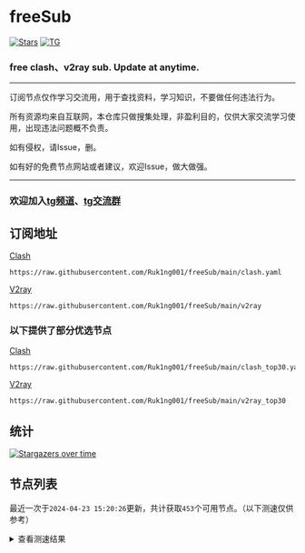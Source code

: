# freeSub
[![Stars](https://img.shields.io/github/stars/Ruk1ng001/freeSub)](https://github.com/Ruk1ng001/freeSub/stargazers)
[![TG](https://img.shields.io/badge/Telegram-gray?logo=Telegram)](https://t.me/Ruk1ng001)
### free clash、v2ray sub. Update at anytime.

---

订阅节点仅作学习交流用，用于查找资料，学习知识，不要做任何违法行为。

所有资源均来自互联网，本仓库只做搜集处理，非盈利目的，仅供大家交流学习使用，出现违法问题概不负责。

如有侵权，请Issue，删。

如有好的免费节点网站或者建议，欢迎Issue，做大做强。

---

### 欢迎加入[tg频道](https://t.me/Ruk1ng001)、[tg交流群](https://t.me/+-e-b04EE5Cw2NmU1)

## 订阅地址
[Clash](https://raw.githubusercontent.com/Ruk1ng001/freeSub/main/clash.yaml)
```
https://raw.githubusercontent.com/Ruk1ng001/freeSub/main/clash.yaml
```
[V2ray](https://raw.githubusercontent.com/Ruk1ng001/freeSub/main/v2ray)
```
https://raw.githubusercontent.com/Ruk1ng001/freeSub/main/v2ray
```
### 以下提供了部分优选节点

[Clash](https://raw.githubusercontent.com/Ruk1ng001/freeSub/main/clash_top30.yaml)
```
https://raw.githubusercontent.com/Ruk1ng001/freeSub/main/clash_top30.yaml
```
[V2ray](https://raw.githubusercontent.com/Ruk1ng001/freeSub/main/v2ray_top30)
```
https://raw.githubusercontent.com/Ruk1ng001/freeSub/main/v2ray_top30
```

## 统计

[![Stargazers over time](https://starchart.cc/Ruk1ng001/freeSub.svg)](https://starchart.cc/Ruk1ng001/freeSub)

## 节点列表

最近一次于`2024-04-23 15:20:26`更新，共计获取`453`个可用节点。（以下测速仅供参考）

<details> <summary>查看测速结果</summary>
| 序号 | 节点 | 带宽 | 延迟 |
|:--:|:--:|:--:|:--:|
 | 1 | github.com/Ruk1ng001_-2038779626 | 1.60MB/s | 464.00ms |
 | 2 | github.com/Ruk1ng001_1637079292 | 1.41MB/s | 473.00ms |
 | 3 | github.com/Ruk1ng001_-34211753 | 1.37MB/s | 293.00ms |
 | 4 | github.com/Ruk1ng001_553937065 | 1.30MB/s | 372.00ms |
 | 5 | github.com/Ruk1ng001_-1882769009 | 1.29MB/s | 523.00ms |
 | 6 | github.com/Ruk1ng001_127774605 | 1.28MB/s | 480.00ms |
 | 7 | github.com/Ruk1ng001_2007365852 | 1.27MB/s | 534.00ms |
 | 8 | github.com/Ruk1ng001_-1416248414 | 1.27MB/s | 466.00ms |
 | 9 | github.com/Ruk1ng001_-1536887674 | 1.25MB/s | 618.00ms |
 | 10 | github.com/Ruk1ng001_797564190 | 1.25MB/s | 629.00ms |
 | 11 | github.com/Ruk1ng001_1939278998 | 1.22MB/s | 296.00ms |
 | 12 | github.com/Ruk1ng001_1215247727 | 1.21MB/s | 572.00ms |
 | 13 | github.com/Ruk1ng001_378696032 | 1.21MB/s | 592.00ms |
 | 14 | github.com/Ruk1ng001_897895180 | 1.20MB/s | 580.00ms |
 | 15 | github.com/Ruk1ng001_1172103534 | 1.19MB/s | 607.00ms |
 | 16 | github.com/Ruk1ng001_-958731021 | 1.19MB/s | 497.00ms |
 | 17 | github.com/Ruk1ng001_662678400 | 1.18MB/s | 675.00ms |
 | 18 | github.com/Ruk1ng001_-1219429317 | 1.17MB/s | 603.00ms |
 | 19 | github.com/Ruk1ng001_-1483921198 | 1.16MB/s | 566.00ms |
 | 20 | github.com/Ruk1ng001_621166666 | 1.15MB/s | 369.00ms |
 | 21 | github.com/Ruk1ng001_764596195 | 1.14MB/s | 635.00ms |
 | 22 | github.com/Ruk1ng001_-1274040115 | 1.14MB/s | 400.00ms |
 | 23 | github.com/Ruk1ng001_-1319432735 | 1.14MB/s | 479.00ms |
 | 24 | github.com/Ruk1ng001_1788757087 | 1.13MB/s | 570.00ms |
 | 25 | github.com/Ruk1ng001_1959230060 | 1.12MB/s | 642.00ms |
 | 26 | github.com/Ruk1ng001_-1469485579 | 1.10MB/s | 672.00ms |
 | 27 | github.com/Ruk1ng001_-786252860 | 1.09MB/s | 634.00ms |
 | 28 | github.com/Ruk1ng001_1273658322 | 1.09MB/s | 514.00ms |
 | 29 | github.com/Ruk1ng001_-1170783186 | 1.08MB/s | 688.00ms |
 | 30 | github.com/Ruk1ng001_-294982492 | 1.07MB/s | 502.00ms |
 | 31 | github.com/Ruk1ng001_-1610859270 | 1.06MB/s | 664.00ms |
 | 32 | github.com/Ruk1ng001_-1152598485 | 1.06MB/s | 621.00ms |
 | 33 | github.com/Ruk1ng001_1061235014 | 1.06MB/s | 571.00ms |
 | 34 | github.com/Ruk1ng001_34257188 | 1.05MB/s | 524.00ms |
 | 35 | github.com/Ruk1ng001_1484293568 | 1.05MB/s | 665.00ms |
 | 36 | github.com/Ruk1ng001_-1990456757 | 1.04MB/s | 530.00ms |
 | 37 | github.com/Ruk1ng001_-1811631113 | 1.03MB/s | 605.00ms |
 | 38 | github.com/Ruk1ng001_1718398867 | 1.03MB/s | 673.00ms |
 | 39 | github.com/Ruk1ng001_-254726555 | 1.02MB/s | 452.00ms |
 | 40 | github.com/Ruk1ng001_-1146156932 | 1.02MB/s | 430.00ms |
 | 41 | github.com/Ruk1ng001_-1001823333 | 1014.62KB/s | 704.00ms |
 | 42 | github.com/Ruk1ng001_997211946 | 1014.29KB/s | 571.00ms |
 | 43 | github.com/Ruk1ng001_1736557589 | 1012.76KB/s | 722.00ms |
 | 44 | github.com/Ruk1ng001_833293806 | 992.07KB/s | 716.00ms |
 | 45 | github.com/Ruk1ng001_1942062392 | 973.20KB/s | 591.00ms |
 | 46 | github.com/Ruk1ng001_1926461000 | 950.86KB/s | 499.00ms |
 | 47 | github.com/Ruk1ng001_-1963639852 | 935.04KB/s | 818.00ms |
 | 48 | github.com/Ruk1ng001_-2105710956 | 918.75KB/s | 594.00ms |
 | 49 | github.com/Ruk1ng001_-421903835 | 906.75KB/s | 504.00ms |
 | 50 | github.com/Ruk1ng001_-2030407908 | 892.53KB/s | 451.00ms |
 | 51 | github.com/Ruk1ng001_-503385666 | 889.63KB/s | 655.00ms |
 | 52 | github.com/Ruk1ng001_1856579891 | 862.94KB/s | 441.00ms |
 | 53 | github.com/Ruk1ng001_-1889902974 | 849.21KB/s | 766.00ms |
 | 54 | github.com/Ruk1ng001_-668238480 | 848.10KB/s | 591.00ms |
 | 55 | github.com/Ruk1ng001_336223181 | 815.51KB/s | 657.00ms |
 | 56 | github.com/Ruk1ng001_-882163439 | 815.47KB/s | 658.00ms |
 | 57 | github.com/Ruk1ng001_237842324 | 803.76KB/s | 771.00ms |
 | 58 | github.com/Ruk1ng001_-928526888 | 779.33KB/s | 602.00ms |
 | 59 | github.com/Ruk1ng001_2091650485 | 768.18KB/s | 665.00ms |
 | 60 | github.com/Ruk1ng001_-2031024310 | 766.51KB/s | 521.00ms |
 | 61 | github.com/Ruk1ng001_-1604217019 | 766.26KB/s | 373.00ms |
 | 62 | github.com/Ruk1ng001_742849171 | 766.20KB/s | 865.00ms |
 | 63 | github.com/Ruk1ng001_-1441193200 | 759.04KB/s | 494.00ms |
 | 64 | github.com/Ruk1ng001_-1411619508 | 747.20KB/s | 986.00ms |
 | 65 | github.com/Ruk1ng001_1800484823 | 734.39KB/s | 856.00ms |
 | 66 | github.com/Ruk1ng001_-355399947 | 732.03KB/s | 938.00ms |
 | 67 | github.com/Ruk1ng001_-379616222 | 722.31KB/s | 598.00ms |
 | 68 | github.com/Ruk1ng001_1582683577 | 705.21KB/s | 555.00ms |
 | 69 | github.com/Ruk1ng001_-239109449 | 698.49KB/s | 877.00ms |
 | 70 | github.com/Ruk1ng001_-2024427501 | 697.22KB/s | 799.00ms |
 | 71 | github.com/Ruk1ng001_13280641 | 697.20KB/s | 765.00ms |
 | 72 | github.com/Ruk1ng001_1775221622 | 694.65KB/s | 811.00ms |
 | 73 | github.com/Ruk1ng001_-424253831 | 691.56KB/s | 655.00ms |
 | 74 | github.com/Ruk1ng001_1761936786 | 688.24KB/s | 933.00ms |
 | 75 | github.com/Ruk1ng001_1791510632 | 685.07KB/s | 662.00ms |
 | 76 | github.com/Ruk1ng001_-428058422 | 676.26KB/s | 837.00ms |
 | 77 | github.com/Ruk1ng001_-1459459196 | 675.71KB/s | 828.00ms |
 | 78 | github.com/Ruk1ng001_-902859049 | 675.20KB/s | 953.00ms |
 | 79 | github.com/Ruk1ng001_-449382396 | 674.59KB/s | 819.00ms |
 | 80 | github.com/Ruk1ng001_496688160 | 673.25KB/s | 1129.00ms |
 | 81 | github.com/Ruk1ng001_974439543 | 672.38KB/s | 688.00ms |
 | 82 | github.com/Ruk1ng001_1700867102 | 671.10KB/s | 894.00ms |
 | 83 | github.com/Ruk1ng001_-1745556583 | 660.32KB/s | 854.00ms |
 | 84 | github.com/Ruk1ng001_1725026315 | 653.30KB/s | 831.00ms |
 | 85 | github.com/Ruk1ng001_1833839611 | 651.82KB/s | 962.00ms |
 | 86 | github.com/Ruk1ng001_-1022577686 | 647.44KB/s | 820.00ms |
 | 87 | github.com/Ruk1ng001_1896298437 | 644.52KB/s | 884.00ms |
 | 88 | github.com/Ruk1ng001_-2017580685 | 642.48KB/s | 848.00ms |
 | 89 | github.com/Ruk1ng001_1086193115 | 640.25KB/s | 896.00ms |
 | 90 | github.com/Ruk1ng001_-994150983 | 639.63KB/s | 840.00ms |
 | 91 | github.com/Ruk1ng001_-1406148220 | 639.62KB/s | 817.00ms |
 | 92 | github.com/Ruk1ng001_-295608718 | 638.45KB/s | 886.00ms |
 | 93 | github.com/Ruk1ng001_1616468470 | 638.06KB/s | 795.00ms |
 | 94 | github.com/Ruk1ng001_-1650131253 | 637.12KB/s | 911.00ms |
 | 95 | github.com/Ruk1ng001_-186611488 | 636.38KB/s | 848.00ms |
 | 96 | github.com/Ruk1ng001_428087187 | 634.34KB/s | 811.00ms |
 | 97 | github.com/Ruk1ng001_1652784737 | 634.10KB/s | 879.00ms |
 | 98 | github.com/Ruk1ng001_1117757612 | 632.98KB/s | 954.00ms |
 | 99 | github.com/Ruk1ng001_1737862763 | 632.74KB/s | 802.00ms |
 | 100 | github.com/Ruk1ng001_1638153405 | 632.58KB/s | 853.00ms |
 | 101 | github.com/Ruk1ng001_1197389109 | 632.13KB/s | 896.00ms |
 | 102 | github.com/Ruk1ng001_-595367496 | 632.12KB/s | 884.00ms |
 | 103 | github.com/Ruk1ng001_402196054 | 630.72KB/s | 756.00ms |
 | 104 | github.com/Ruk1ng001_-1188667196 | 628.46KB/s | 884.00ms |
 | 105 | github.com/Ruk1ng001_-68035925 | 628.46KB/s | 889.00ms |
 | 106 | github.com/Ruk1ng001_-512492962 | 627.24KB/s | 898.00ms |
 | 107 | github.com/Ruk1ng001_-1608421029 | 626.29KB/s | 1200.00ms |
 | 108 | github.com/Ruk1ng001_671992753 | 625.88KB/s | 833.00ms |
 | 109 | github.com/Ruk1ng001_896746848 | 625.22KB/s | 906.00ms |
 | 110 | github.com/Ruk1ng001_1604276534 | 625.09KB/s | 664.00ms |
 | 111 | github.com/Ruk1ng001_-1480535758 | 624.54KB/s | 876.00ms |
 | 112 | github.com/Ruk1ng001_564013831 | 624.49KB/s | 897.00ms |
 | 113 | github.com/Ruk1ng001_-725470410 | 624.17KB/s | 1027.00ms |
 | 114 | github.com/Ruk1ng001_-1163668626 | 622.68KB/s | 896.00ms |
 | 115 | github.com/Ruk1ng001_623814295 | 621.45KB/s | 849.00ms |
 | 116 | github.com/Ruk1ng001_2070932008 | 620.80KB/s | 937.00ms |
 | 117 | github.com/Ruk1ng001_-978836350 | 619.01KB/s | 927.00ms |
 | 118 | github.com/Ruk1ng001_1465108392 | 618.37KB/s | 1003.00ms |
 | 119 | github.com/Ruk1ng001_41075349 | 615.34KB/s | 926.00ms |
 | 120 | github.com/Ruk1ng001_1238333618 | 614.60KB/s | 1019.00ms |
 | 121 | github.com/Ruk1ng001_-481238547 | 614.48KB/s | 884.00ms |
 | 122 | github.com/Ruk1ng001_-1189880277 | 614.36KB/s | 950.00ms |
 | 123 | github.com/Ruk1ng001_1657287095 | 613.55KB/s | 950.00ms |
 | 124 | github.com/Ruk1ng001_484482880 | 613.32KB/s | 960.00ms |
 | 125 | github.com/Ruk1ng001_1108544810 | 613.00KB/s | 840.00ms |
 | 126 | github.com/Ruk1ng001_-1128099191 | 611.75KB/s | 887.00ms |
 | 127 | github.com/Ruk1ng001_2013146544 | 611.22KB/s | 888.00ms |
 | 128 | github.com/Ruk1ng001_672420405 | 610.20KB/s | 597.00ms |
 | 129 | github.com/Ruk1ng001_1634751776 | 610.10KB/s | 903.00ms |
 | 130 | github.com/Ruk1ng001_1407236983 | 608.21KB/s | 983.00ms |
 | 131 | github.com/Ruk1ng001_-325116179 | 607.86KB/s | 1019.00ms |
 | 132 | github.com/Ruk1ng001_-2026317212 | 606.65KB/s | 979.00ms |
 | 133 | github.com/Ruk1ng001_1238102952 | 606.10KB/s | 943.00ms |
 | 134 | github.com/Ruk1ng001_1424005759 | 605.35KB/s | 1062.00ms |
 | 135 | github.com/Ruk1ng001_-2057117311 | 604.43KB/s | 965.00ms |
 | 136 | github.com/Ruk1ng001_1514230855 | 604.04KB/s | 809.00ms |
 | 137 | github.com/Ruk1ng001_-102997315 | 598.10KB/s | 1058.00ms |
 | 138 | github.com/Ruk1ng001_-1197249452 | 596.32KB/s | 935.00ms |
 | 139 | github.com/Ruk1ng001_-1996761090 | 595.92KB/s | 895.00ms |
 | 140 | github.com/Ruk1ng001_1287189531 | 592.54KB/s | 1087.00ms |
 | 141 | github.com/Ruk1ng001_-1680788168 | 591.61KB/s | 1025.00ms |
 | 142 | github.com/Ruk1ng001_-1718000528 | 589.43KB/s | 767.00ms |
 | 143 | github.com/Ruk1ng001_1814573771 | 586.91KB/s | 965.00ms |
 | 144 | github.com/Ruk1ng001_-594229418 | 584.24KB/s | 1109.00ms |
 | 145 | github.com/Ruk1ng001_-1673626120 | 582.75KB/s | 953.00ms |
 | 146 | github.com/Ruk1ng001_729595228 | 581.71KB/s | 926.00ms |
 | 147 | github.com/Ruk1ng001_1708283347 | 580.24KB/s | 1001.00ms |
 | 148 | github.com/Ruk1ng001_-722188594 | 579.64KB/s | 1141.00ms |
 | 149 | github.com/Ruk1ng001_1444897350 | 577.52KB/s | 818.00ms |
 | 150 | github.com/Ruk1ng001_487743104 | 577.04KB/s | 959.00ms |
 | 151 | github.com/Ruk1ng001_-307357660 | 577.02KB/s | 921.00ms |
 | 152 | github.com/Ruk1ng001_1584523613 | 576.65KB/s | 683.00ms |
 | 153 | github.com/Ruk1ng001_1136411904 | 575.61KB/s | 1005.00ms |
 | 154 | github.com/Ruk1ng001_290324898 | 575.09KB/s | 951.00ms |
 | 155 | github.com/Ruk1ng001_-2125953258 | 574.54KB/s | 975.00ms |
 | 156 | github.com/Ruk1ng001_1104335578 | 571.84KB/s | 931.00ms |
 | 157 | github.com/Ruk1ng001_1573343692 | 570.85KB/s | 1045.00ms |
 | 158 | github.com/Ruk1ng001_-1549535390 | 569.67KB/s | 1027.00ms |
 | 159 | github.com/Ruk1ng001_533588919 | 568.89KB/s | 985.00ms |
 | 160 | github.com/Ruk1ng001_663763824 | 565.66KB/s | 942.00ms |
 | 161 | github.com/Ruk1ng001_947131962 | 564.23KB/s | 1128.00ms |
 | 162 | github.com/Ruk1ng001_1984118169 | 562.80KB/s | 1006.00ms |
 | 163 | github.com/Ruk1ng001_-2101730792 | 562.56KB/s | 1078.00ms |
 | 164 | github.com/Ruk1ng001_1007333915 | 561.57KB/s | 1156.00ms |
 | 165 | github.com/Ruk1ng001_-1431684452 | 561.45KB/s | 983.00ms |
 | 166 | github.com/Ruk1ng001_-1088839255 | 560.91KB/s | 618.00ms |
 | 167 | github.com/Ruk1ng001_-2146026531 | 560.77KB/s | 1033.00ms |
 | 168 | github.com/Ruk1ng001_-771861862 | 560.77KB/s | 791.00ms |
 | 169 | github.com/Ruk1ng001_1044396474 | 557.95KB/s | 1145.00ms |
 | 170 | github.com/Ruk1ng001_1315545394 | 557.60KB/s | 826.00ms |
 | 171 | github.com/Ruk1ng001_912439104 | 556.05KB/s | 965.00ms |
 | 172 | github.com/Ruk1ng001_-272754834 | 554.90KB/s | 1293.00ms |
 | 173 | github.com/Ruk1ng001_-1955000719 | 554.19KB/s | 974.00ms |
 | 174 | github.com/Ruk1ng001_-1986837068 | 553.08KB/s | 977.00ms |
 | 175 | github.com/Ruk1ng001_628408007 | 552.95KB/s | 1209.00ms |
 | 176 | github.com/Ruk1ng001_1196351534 | 552.43KB/s | 981.00ms |
 | 177 | github.com/Ruk1ng001_1926243728 | 551.68KB/s | 1224.00ms |
 | 178 | github.com/Ruk1ng001_-866634515 | 548.95KB/s | 1231.00ms |
 | 179 | github.com/Ruk1ng001_26639628 | 548.52KB/s | 959.00ms |
 | 180 | github.com/Ruk1ng001_1145083462 | 547.91KB/s | 1026.00ms |
 | 181 | github.com/Ruk1ng001_-1951578277 | 547.55KB/s | 957.00ms |
 | 182 | github.com/Ruk1ng001_1521334882 | 545.12KB/s | 1078.00ms |
 | 183 | github.com/Ruk1ng001_-698669543 | 538.84KB/s | 1307.00ms |
 | 184 | github.com/Ruk1ng001_-1834759972 | 538.32KB/s | 1011.00ms |
 | 185 | github.com/Ruk1ng001_-1022878788 | 537.15KB/s | 1152.00ms |
 | 186 | github.com/Ruk1ng001_1522932872 | 533.36KB/s | 1248.00ms |
 | 187 | github.com/Ruk1ng001_-929779827 | 533.00KB/s | 919.00ms |
 | 188 | github.com/Ruk1ng001_221673565 | 532.95KB/s | 1277.00ms |
 | 189 | github.com/Ruk1ng001_-2127326905 | 532.30KB/s | 1014.00ms |
 | 190 | github.com/Ruk1ng001_1516432118 | 527.77KB/s | 1105.00ms |
 | 191 | github.com/Ruk1ng001_1879592609 | 521.86KB/s | 1245.00ms |
 | 192 | github.com/Ruk1ng001_254198121 | 518.23KB/s | 1267.00ms |
 | 193 | github.com/Ruk1ng001_1279125605 | 516.84KB/s | 1344.00ms |
 | 194 | github.com/Ruk1ng001_83022508 | 515.27KB/s | 688.00ms |
 | 195 | github.com/Ruk1ng001_-1499399495 | 512.06KB/s | 1641.00ms |
 | 196 | github.com/Ruk1ng001_-827367719 | 509.94KB/s | 1196.00ms |
 | 197 | github.com/Ruk1ng001_799625922 | 508.00KB/s | 1324.00ms |
 | 198 | github.com/Ruk1ng001_1496117654 | 506.90KB/s | 840.00ms |
 | 199 | github.com/Ruk1ng001_-1372105984 | 500.83KB/s | 1039.00ms |
 | 200 | github.com/Ruk1ng001_342733846 | 500.07KB/s | 1420.00ms |
 | 201 | github.com/Ruk1ng001_-1744007873 | 498.97KB/s | 1629.00ms |
 | 202 | github.com/Ruk1ng001_50509899 | 496.57KB/s | 1024.00ms |
 | 203 | github.com/Ruk1ng001_1669969514 | 495.90KB/s | 1307.00ms |
 | 204 | github.com/Ruk1ng001_-1348858616 | 495.77KB/s | 557.00ms |
 | 205 | github.com/Ruk1ng001_-527530124 | 495.31KB/s | 1246.00ms |
 | 206 | github.com/Ruk1ng001_-1610690298 | 494.93KB/s | 1013.00ms |
 | 207 | github.com/Ruk1ng001_-1963472985 | 494.92KB/s | 1030.00ms |
 | 208 | github.com/Ruk1ng001_409996209 | 493.77KB/s | 1155.00ms |
 | 209 | github.com/Ruk1ng001_166464575 | 493.26KB/s | 1215.00ms |
 | 210 | github.com/Ruk1ng001_563074594 | 492.83KB/s | 1238.00ms |
 | 211 | github.com/Ruk1ng001_-269411252 | 492.48KB/s | 756.00ms |
 | 212 | github.com/Ruk1ng001_814810286 | 492.21KB/s | 600.00ms |
 | 213 | github.com/Ruk1ng001_-899982482 | 487.96KB/s | 1234.00ms |
 | 214 | github.com/Ruk1ng001_598768145 | 487.11KB/s | 1367.00ms |
 | 215 | github.com/Ruk1ng001_1885861849 | 484.52KB/s | 1309.00ms |
 | 216 | github.com/Ruk1ng001_1755363405 | 484.19KB/s | 981.00ms |
 | 217 | github.com/Ruk1ng001_-2067833366 | 482.76KB/s | 888.00ms |
 | 218 | github.com/Ruk1ng001_1919664396 | 479.65KB/s | 1265.00ms |
 | 219 | github.com/Ruk1ng001_1015322411 | 478.21KB/s | 935.00ms |
 | 220 | github.com/Ruk1ng001_1019437551 | 475.39KB/s | 1018.00ms |
 | 221 | github.com/Ruk1ng001_789273355 | 475.25KB/s | 1034.00ms |
 | 222 | github.com/Ruk1ng001_-887960686 | 473.88KB/s | 829.00ms |
 | 223 | github.com/Ruk1ng001_5901454 | 472.17KB/s | 1344.00ms |
 | 224 | github.com/Ruk1ng001_1739117743 | 466.50KB/s | 1358.00ms |
 | 225 | github.com/Ruk1ng001_-958265204 | 465.60KB/s | 1287.00ms |
 | 226 | github.com/Ruk1ng001_375829318 | 461.55KB/s | 1003.00ms |
 | 227 | github.com/Ruk1ng001_-1592112480 | 459.16KB/s | 1227.00ms |
 | 228 | github.com/Ruk1ng001_816636784 | 455.80KB/s | 856.00ms |
 | 229 | github.com/Ruk1ng001_-1147564470 | 451.37KB/s | 963.00ms |
 | 230 | github.com/Ruk1ng001_-1155122019 | 450.74KB/s | 996.00ms |
 | 231 | github.com/Ruk1ng001_136882153 | 448.43KB/s | 1092.00ms |
 | 232 | github.com/Ruk1ng001_339708881 | 447.98KB/s | 962.00ms |
 | 233 | github.com/Ruk1ng001_1117181275 | 447.81KB/s | 1008.00ms |
 | 234 | github.com/Ruk1ng001_2131076120 | 444.94KB/s | 1410.00ms |
 | 235 | github.com/Ruk1ng001_-1091285145 | 441.91KB/s | 1389.00ms |
 | 236 | github.com/Ruk1ng001_1477676050 | 438.19KB/s | 1084.00ms |
 | 237 | github.com/Ruk1ng001_1358180830 | 435.33KB/s | 969.00ms |
 | 238 | github.com/Ruk1ng001_1016375994 | 435.30KB/s | 1055.00ms |
 | 239 | github.com/Ruk1ng001_-1951758664 | 427.16KB/s | 1220.00ms |
 | 240 | github.com/Ruk1ng001_-1182257461 | 426.65KB/s | 1494.00ms |
 | 241 | github.com/Ruk1ng001_1891860790 | 426.48KB/s | 976.00ms |
 | 242 | github.com/Ruk1ng001_-944194174 | 426.46KB/s | 1271.00ms |
 | 243 | github.com/Ruk1ng001_-676226316 | 422.60KB/s | 1281.00ms |
 | 244 | github.com/Ruk1ng001_1766831172 | 418.28KB/s | 1036.00ms |
 | 245 | github.com/Ruk1ng001_945539509 | 416.28KB/s | 1242.00ms |
 | 246 | github.com/Ruk1ng001_-159133177 | 415.41KB/s | 1490.00ms |
 | 247 | github.com/Ruk1ng001_-1933252384 | 414.70KB/s | 1999.00ms |
 | 248 | github.com/Ruk1ng001_531480873 | 413.83KB/s | 1140.00ms |
 | 249 | github.com/Ruk1ng001_-116024632 | 413.62KB/s | 1347.00ms |
 | 250 | github.com/Ruk1ng001_1706858278 | 413.33KB/s | 1021.00ms |
 | 251 | github.com/Ruk1ng001_-1888049818 | 407.61KB/s | 1658.00ms |
 | 252 | github.com/Ruk1ng001_-308510281 | 404.16KB/s | 1238.00ms |
 | 253 | github.com/Ruk1ng001_-1813660233 | 403.74KB/s | 1475.00ms |
 | 254 | github.com/Ruk1ng001_-298769935 | 403.67KB/s | 1031.00ms |
 | 255 | github.com/Ruk1ng001_-832911170 | 397.53KB/s | 1269.00ms |
 | 256 | github.com/Ruk1ng001_-613813746 | 395.34KB/s | 1052.00ms |
 | 257 | github.com/Ruk1ng001_-95147290 | 393.43KB/s | 1103.00ms |
 | 258 | github.com/Ruk1ng001_-2126624828 | 391.42KB/s | 1215.00ms |
 | 259 | github.com/Ruk1ng001_1375444814 | 390.84KB/s | 1736.00ms |
 | 260 | github.com/Ruk1ng001_-1899148642 | 386.68KB/s | 2087.00ms |
 | 261 | github.com/Ruk1ng001_1572474152 | 382.83KB/s | 1586.00ms |
 | 262 | github.com/Ruk1ng001_-545934266 | 382.79KB/s | 1004.00ms |
 | 263 | github.com/Ruk1ng001_884534536 | 382.24KB/s | 959.00ms |
 | 264 | github.com/Ruk1ng001_477819604 | 380.99KB/s | 1699.00ms |
 | 265 | github.com/Ruk1ng001_-1735229399 | 374.15KB/s | 1238.00ms |
 | 266 | github.com/Ruk1ng001_763092007 | 373.75KB/s | 1895.00ms |
 | 267 | github.com/Ruk1ng001_540321881 | 363.77KB/s | 1466.00ms |
 | 268 | github.com/Ruk1ng001_807876963 | 363.01KB/s | 1656.00ms |
 | 269 | github.com/Ruk1ng001_-986139876 | 362.70KB/s | 1521.00ms |
 | 270 | github.com/Ruk1ng001_1540494780 | 359.48KB/s | 1695.00ms |
 | 271 | github.com/Ruk1ng001_-1882206003 | 359.47KB/s | 1180.00ms |
 | 272 | github.com/Ruk1ng001_-1232395770 | 359.35KB/s | 1371.00ms |
 | 273 | github.com/Ruk1ng001_2118267412 | 357.78KB/s | 1159.00ms |
 | 274 | github.com/Ruk1ng001_108650940 | 357.70KB/s | 2106.00ms |
 | 275 | github.com/Ruk1ng001_-180163528 | 356.67KB/s | 1274.00ms |
 | 276 | github.com/Ruk1ng001_1989657264 | 356.20KB/s | 1240.00ms |
 | 277 | github.com/Ruk1ng001_666644448 | 355.87KB/s | 1168.00ms |
 | 278 | github.com/Ruk1ng001_883127816 | 348.96KB/s | 1213.00ms |
 | 279 | github.com/Ruk1ng001_-1057070899 | 348.57KB/s | 1400.00ms |
 | 280 | github.com/Ruk1ng001_-1266108149 | 347.24KB/s | 2243.00ms |
 | 281 | github.com/Ruk1ng001_-812936061 | 347.15KB/s | 1906.00ms |
 | 282 | github.com/Ruk1ng001_2019600937 | 345.26KB/s | 1789.00ms |
 | 283 | github.com/Ruk1ng001_2030359991 | 344.25KB/s | 1721.00ms |
 | 284 | github.com/Ruk1ng001_-1293134353 | 344.18KB/s | 1567.00ms |
 | 285 | github.com/Ruk1ng001_1001189169 | 342.29KB/s | 1707.00ms |
 | 286 | github.com/Ruk1ng001_-1937353902 | 341.74KB/s | 1938.00ms |
 | 287 | github.com/Ruk1ng001_-1896701799 | 341.62KB/s | 1682.00ms |
 | 288 | github.com/Ruk1ng001_-505067315 | 336.18KB/s | 1141.00ms |
 | 289 | github.com/Ruk1ng001_-1405276255 | 333.79KB/s | 1510.00ms |
 | 290 | github.com/Ruk1ng001_-1248491955 | 331.40KB/s | 1636.00ms |
 | 291 | github.com/Ruk1ng001_209110554 | 331.31KB/s | 1426.00ms |
 | 292 | github.com/Ruk1ng001_2041088825 | 330.06KB/s | 1368.00ms |
 | 293 | github.com/Ruk1ng001_2045074770 | 329.78KB/s | 1114.00ms |
 | 294 | github.com/Ruk1ng001_1533705739 | 327.99KB/s | 2103.00ms |
 | 295 | github.com/Ruk1ng001_469154745 | 327.89KB/s | 1580.00ms |
 | 296 | github.com/Ruk1ng001_1223546598 | 327.55KB/s | 1962.00ms |
 | 297 | github.com/Ruk1ng001_735584125 | 327.30KB/s | 1154.00ms |
 | 298 | github.com/Ruk1ng001_-996883331 | 323.82KB/s | 1725.00ms |
 | 299 | github.com/Ruk1ng001_1962480505 | 321.83KB/s | 1040.00ms |
 | 300 | github.com/Ruk1ng001_-2002593526 | 321.24KB/s | 2105.00ms |
 | 301 | github.com/Ruk1ng001_592612929 | 312.07KB/s | 787.00ms |
 | 302 | github.com/Ruk1ng001_272108037 | 310.64KB/s | 755.00ms |
 | 303 | github.com/Ruk1ng001_1107675649 | 307.68KB/s | 2111.00ms |
 | 304 | github.com/Ruk1ng001_1812061750 | 307.27KB/s | 1858.00ms |
 | 305 | github.com/Ruk1ng001_-605490167 | 306.66KB/s | 1518.00ms |
 | 306 | github.com/Ruk1ng001_-1866521155 | 304.06KB/s | 1688.00ms |
 | 307 | github.com/Ruk1ng001_1317557680 | 303.10KB/s | 1575.00ms |
 | 308 | github.com/Ruk1ng001_-1663923855 | 301.35KB/s | 2427.00ms |
 | 309 | github.com/Ruk1ng001_1927878369 | 300.08KB/s | 2031.00ms |
 | 310 | github.com/Ruk1ng001_-355151149 | 299.55KB/s | 2189.00ms |
 | 311 | github.com/Ruk1ng001_160144076 | 299.39KB/s | 1199.00ms |
 | 312 | github.com/Ruk1ng001_-1646807090 | 298.10KB/s | 922.00ms |
 | 313 | github.com/Ruk1ng001_-1916751082 | 297.98KB/s | 791.00ms |
 | 314 | github.com/Ruk1ng001_-1512704942 | 297.98KB/s | 492.00ms |
 | 315 | github.com/Ruk1ng001_1452565874 | 297.96KB/s | 1170.00ms |
 | 316 | github.com/Ruk1ng001_168663819 | 297.83KB/s | 801.00ms |
 | 317 | github.com/Ruk1ng001_-479116498 | 297.06KB/s | 423.00ms |
 | 318 | github.com/Ruk1ng001_-1903884786 | 296.86KB/s | 1095.00ms |
 | 319 | github.com/Ruk1ng001_-1689549925 | 295.28KB/s | 1881.00ms |
 | 320 | github.com/Ruk1ng001_-2101341721 | 293.31KB/s | 2112.00ms |
 | 321 | github.com/Ruk1ng001_588313937 | 291.87KB/s | 1455.00ms |
 | 322 | github.com/Ruk1ng001_-213765393 | 289.99KB/s | 2318.00ms |
 | 323 | github.com/Ruk1ng001_-1201297316 | 288.74KB/s | 1729.00ms |
 | 324 | github.com/Ruk1ng001_1356209761 | 283.68KB/s | 1443.00ms |
 | 325 | github.com/Ruk1ng001_-2025837458 | 282.98KB/s | 1943.00ms |
 | 326 | github.com/Ruk1ng001_-505711197 | 282.65KB/s | 1031.00ms |
 | 327 | github.com/Ruk1ng001_-1447900392 | 281.06KB/s | 1673.00ms |
 | 328 | github.com/Ruk1ng001_-1025241223 | 277.25KB/s | 1755.00ms |
 | 329 | github.com/Ruk1ng001_2012417123 | 275.83KB/s | 1584.00ms |
 | 330 | github.com/Ruk1ng001_-1992285691 | 274.38KB/s | 1478.00ms |
 | 331 | github.com/Ruk1ng001_-1995948850 | 273.57KB/s | 2104.00ms |
 | 332 | github.com/Ruk1ng001_-439876894 | 272.38KB/s | 1838.00ms |
 | 333 | github.com/Ruk1ng001_248852681 | 271.62KB/s | 879.00ms |
 | 334 | github.com/Ruk1ng001_-1952338588 | 270.11KB/s | 1352.00ms |
 | 335 | github.com/Ruk1ng001_1276200866 | 268.09KB/s | 1401.00ms |
 | 336 | github.com/Ruk1ng001_1303543440 | 266.64KB/s | 1674.00ms |
 | 337 | github.com/Ruk1ng001_956416173 | 265.63KB/s | 2320.00ms |
 | 338 | github.com/Ruk1ng001_-102191318 | 265.09KB/s | 1631.00ms |
 | 339 | github.com/Ruk1ng001_-143587987 | 263.49KB/s | 1496.00ms |
 | 340 | github.com/Ruk1ng001_1265275815 | 263.34KB/s | 1139.00ms |
 | 341 | github.com/Ruk1ng001_-448043900 | 260.24KB/s | 2202.00ms |
 | 342 | github.com/Ruk1ng001_-929620169 | 260.17KB/s | 1996.00ms |
 | 343 | github.com/Ruk1ng001_-970783222 | 255.63KB/s | 517.00ms |
 | 344 | github.com/Ruk1ng001_-1981730218 | 255.07KB/s | 835.00ms |
 | 345 | github.com/Ruk1ng001_-771505478 | 254.61KB/s | 1181.00ms |
 | 346 | github.com/Ruk1ng001_1949834308 | 254.49KB/s | 1480.00ms |
 | 347 | github.com/Ruk1ng001_27274091 | 252.46KB/s | 1930.00ms |
 | 348 | github.com/Ruk1ng001_1239763290 | 250.68KB/s | 1612.00ms |
 | 349 | github.com/Ruk1ng001_-398383811 | 250.60KB/s | 1537.00ms |
 | 350 | github.com/Ruk1ng001_-1084823884 | 249.44KB/s | 845.00ms |
 | 351 | github.com/Ruk1ng001_233576226 | 248.08KB/s | 1920.00ms |
 | 352 | github.com/Ruk1ng001_-1014906449 | 247.10KB/s | 817.00ms |
 | 353 | github.com/Ruk1ng001_1008795021 | 247.04KB/s | 1596.00ms |
 | 354 | github.com/Ruk1ng001_990474739 | 246.56KB/s | 977.00ms |
 | 355 | github.com/Ruk1ng001_539087776 | 238.34KB/s | 1555.00ms |
 | 356 | github.com/Ruk1ng001_39863998 | 237.37KB/s | 2501.00ms |
 | 357 | github.com/Ruk1ng001_77254509 | 234.43KB/s | 1819.00ms |
 | 358 | github.com/Ruk1ng001_-782527758 | 232.98KB/s | 1766.00ms |
 | 359 | github.com/Ruk1ng001_-1790505159 | 229.09KB/s | 1637.00ms |
 | 360 | github.com/Ruk1ng001_-325878939 | 228.58KB/s | 1812.00ms |
 | 361 | github.com/Ruk1ng001_-1387509560 | 227.58KB/s | 2301.00ms |
 | 362 | github.com/Ruk1ng001_-73158214 | 227.48KB/s | 2310.00ms |
 | 363 | github.com/Ruk1ng001_-352530556 | 226.91KB/s | 1892.00ms |
 | 364 | github.com/Ruk1ng001_1938509145 | 226.58KB/s | 654.00ms |
 | 365 | github.com/Ruk1ng001_625743164 | 224.91KB/s | 1665.00ms |
 | 366 | github.com/Ruk1ng001_-126914302 | 224.34KB/s | 1617.00ms |
 | 367 | github.com/Ruk1ng001_110186109 | 218.95KB/s | 1260.00ms |
 | 368 | github.com/Ruk1ng001_956500450 | 217.95KB/s | 919.00ms |
 | 369 | github.com/Ruk1ng001_421643125 | 214.04KB/s | 765.00ms |
 | 370 | github.com/Ruk1ng001_-1140679964 | 212.99KB/s | 701.00ms |
 | 371 | github.com/Ruk1ng001_587311682 | 212.92KB/s | 580.00ms |
 | 372 | github.com/Ruk1ng001_-1206931159 | 212.41KB/s | 838.00ms |
 | 373 | github.com/Ruk1ng001_-1795260861 | 212.08KB/s | 563.00ms |
 | 374 | github.com/Ruk1ng001_1388672434 | 206.54KB/s | 1193.00ms |
 | 375 | github.com/Ruk1ng001_489497102 | 199.93KB/s | 1393.00ms |
 | 376 | github.com/Ruk1ng001_-973268451 | 199.75KB/s | 2093.00ms |
 | 377 | github.com/Ruk1ng001_-932963556 | 196.09KB/s | 1290.00ms |
 | 378 | github.com/Ruk1ng001_-1620562702 | 191.18KB/s | 1754.00ms |
 | 379 | github.com/Ruk1ng001_-1593329308 | 188.81KB/s | 1805.00ms |
 | 380 | github.com/Ruk1ng001_-982204796 | 186.98KB/s | 1688.00ms |
 | 381 | github.com/Ruk1ng001_103352284 | 185.37KB/s | 1452.00ms |
 | 382 | github.com/Ruk1ng001_-516415054 | 182.82KB/s | 1323.00ms |
 | 383 | github.com/Ruk1ng001_737990942 | 176.82KB/s | 2155.00ms |
 | 384 | github.com/Ruk1ng001_-1747887570 | 176.58KB/s | 2326.00ms |
 | 385 | github.com/Ruk1ng001_536822818 | 172.25KB/s | 1035.00ms |
 | 386 | github.com/Ruk1ng001_-717107377 | 170.41KB/s | 676.00ms |
 | 387 | github.com/Ruk1ng001_-1861389929 | 170.38KB/s | 1327.00ms |
 | 388 | github.com/Ruk1ng001_285167874 | 170.34KB/s | 486.00ms |
 | 389 | github.com/Ruk1ng001_850726388 | 170.30KB/s | 905.00ms |
 | 390 | github.com/Ruk1ng001_-596861663 | 170.04KB/s | 935.00ms |
 | 391 | github.com/Ruk1ng001_1855943804 | 167.05KB/s | 1865.00ms |
 | 392 | github.com/Ruk1ng001_123610043 | 160.48KB/s | 585.00ms |
 | 393 | github.com/Ruk1ng001_1618669410 | 154.27KB/s | 1219.00ms |
 | 394 | github.com/Ruk1ng001_-2004825780 | 154.12KB/s | 977.00ms |
 | 395 | github.com/Ruk1ng001_-1297579895 | 147.26KB/s | 2460.00ms |
 | 396 | github.com/Ruk1ng001_1036870570 | 145.91KB/s | 1435.00ms |
 | 397 | github.com/Ruk1ng001_-1797540579 | 145.85KB/s | 1446.00ms |
 | 398 | github.com/Ruk1ng001_447709295 | 144.80KB/s | 285.00ms |
 | 399 | github.com/Ruk1ng001_470856959 | 144.26KB/s | 1608.00ms |
 | 400 | github.com/Ruk1ng001_-450033463 | 143.82KB/s | 761.00ms |
 | 401 | github.com/Ruk1ng001_1584916375 | 142.13KB/s | 864.00ms |
 | 402 | github.com/Ruk1ng001_1635634009 | 141.64KB/s | 784.00ms |
 | 403 | github.com/Ruk1ng001_1776493025 | 135.46KB/s | 1771.00ms |
 | 404 | github.com/Ruk1ng001_1989016331 | 135.06KB/s | 1498.00ms |
 | 405 | github.com/Ruk1ng001_1132634313 | 132.35KB/s | 1449.00ms |
 | 406 | github.com/Ruk1ng001_1212372673 | 131.49KB/s | 1142.00ms |
 | 407 | github.com/Ruk1ng001_1400251065 | 129.77KB/s | 2132.00ms |
 | 408 | github.com/Ruk1ng001_1516394445 | 127.43KB/s | 964.00ms |
 | 409 | github.com/Ruk1ng001_-1939025720 | 127.40KB/s | 694.00ms |
 | 410 | github.com/Ruk1ng001_1172710030 | 127.31KB/s | 320.00ms |
 | 411 | github.com/Ruk1ng001_-471543261 | 124.80KB/s | 1960.00ms |
 | 412 | github.com/Ruk1ng001_775476669 | 124.34KB/s | 836.00ms |
 | 413 | github.com/Ruk1ng001_-1259910031 | 124.26KB/s | 530.00ms |
 | 414 | github.com/Ruk1ng001_1422041841 | 124.19KB/s | 1118.00ms |
 | 415 | github.com/Ruk1ng001_1815005598 | 123.95KB/s | 170.00ms |
 | 416 | github.com/Ruk1ng001_-1361902997 | 114.84KB/s | 1209.00ms |
 | 417 | github.com/Ruk1ng001_1426105639 | 114.25KB/s | 1553.00ms |
 | 418 | github.com/Ruk1ng001_-60611566 | 112.14KB/s | 1716.00ms |
 | 419 | github.com/Ruk1ng001_825517196 | 111.08KB/s | 1873.00ms |
 | 420 | github.com/Ruk1ng001_2074285046 | 108.42KB/s | 1573.00ms |
 | 421 | github.com/Ruk1ng001_-644792617 | 108.33KB/s | 1745.00ms |
 | 422 | github.com/Ruk1ng001_288485358 | 108.05KB/s | 1501.00ms |
 | 423 | github.com/Ruk1ng001_1751492936 | 105.19KB/s | 1165.00ms |
 | 424 | github.com/Ruk1ng001_-1288451238 | 104.45KB/s | 2376.00ms |
 | 425 | github.com/Ruk1ng001_682957988 | 94.30KB/s | 1974.00ms |
 | 426 | github.com/Ruk1ng001_-1649123698 | 92.30KB/s | 1134.00ms |
 | 427 | github.com/Ruk1ng001_788627129 | 90.31KB/s | 1249.00ms |
 | 428 | github.com/Ruk1ng001_-1092670081 | 89.68KB/s | 882.00ms |
 | 429 | github.com/Ruk1ng001_-724103589 | 86.75KB/s | 2343.00ms |
 | 430 | github.com/Ruk1ng001_-1716887754 | 84.63KB/s | 558.00ms |
 | 431 | github.com/Ruk1ng001_1733174884 | 84.08KB/s | 885.00ms |
 | 432 | github.com/Ruk1ng001_1437141132 | 81.22KB/s | 2348.00ms |
 | 433 | github.com/Ruk1ng001_-1230942655 | 77.07KB/s | 865.00ms |
 | 434 | github.com/Ruk1ng001_-459104040 | 77.06KB/s | 164.00ms |
 | 435 | github.com/Ruk1ng001_-40355124 | 76.65KB/s | 2563.00ms |
 | 436 | github.com/Ruk1ng001_1344038030 | 73.30KB/s | 736.00ms |
 | 437 | github.com/Ruk1ng001_-1207137350 | 63.91KB/s | 104.00ms |
 | 438 | github.com/Ruk1ng001_-1786269457 | 61.66KB/s | 522.00ms |
 | 439 | github.com/Ruk1ng001_1224170490 | 58.96KB/s | 160.00ms |
 | 440 | github.com/Ruk1ng001_-2076773110 | 57.48KB/s | 551.00ms |
 | 441 | github.com/Ruk1ng001_1713681835 | 56.06KB/s | 986.00ms |
 | 442 | github.com/Ruk1ng001_2019265033 | 55.89KB/s | 598.00ms |
 | 443 |  | N/A | N/A |
 | 444 |  | N/A | N/A |
 | 445 |  | N/A | N/A |
 | 446 |  | N/A | N/A |
 | 447 |  | N/A | N/A |
 | 448 |  | N/A | N/A |
 | 449 |  | N/A | N/A |
 | 450 |  | N/A | N/A |
 | 451 |  | N/A | N/A |
 | 452 |  | N/A | N/A |
 | 453 |  | N/A | N/A |


</details>

